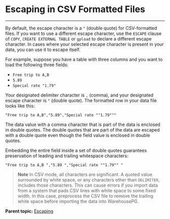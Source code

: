 # Escaping in CSV Formatted Files
---

By default, the escape character is a `"` \(double quote\) for CSV-formatted files. If you want to use a different escape character, use the `ESCAPE` clause of `COPY`, `CREATE EXTERNAL TABLE` or `gpload` to declare a different escape character. In cases where your selected escape character is present in your data, you can use it to escape itself.

For example, suppose you have a table with three columns and you want to load the following three fields:

-   `Free trip to A,B`
-   `5.89`
-   `Special rate "1.79"`

Your designated delimiter character is `,` \(comma\), and your designated escape character is `"` \(double quote\). The formatted row in your data file looks like this:

```
"Free trip to A,B","5.89","Special rate ""1.79"""   
```

The data value with a comma character that is part of the data is enclosed in double quotes. The double quotes that are part of the data are escaped with a double quote even though the field value is enclosed in double quotes.

Embedding the entire field inside a set of double quotes guarantees preservation of leading and trailing whitespace characters:

```
"Free trip to A,B ","5.89 ","Special rate ""1.79"" "
```

> **Note** In CSV mode, all characters are significant. A quoted value surrounded by white space, or any characters other than `DELIMITER`, includes those characters. This can cause errors if you import data from a system that pads CSV lines with white space to some fixed width. In this case, preprocess the CSV file to remove the trailing white space before importing the data into WarehousePG.

**Parent topic:** [Escaping](../../load/topics/g-escaping.html)

